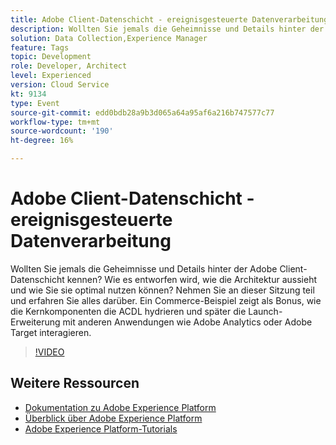 ```yaml
---
title: Adobe Client-Datenschicht - ereignisgesteuerte Datenverarbeitung
description: Wollten Sie jemals die Geheimnisse und Details hinter der Adobe Client-Datenschicht kennen? Wie es entworfen wird, wie die Architektur aussieht und wie Sie sie optimal nutzen können? Nehmen Sie an dieser Sitzung teil und erfahren Sie alles darüber. Ein Commerce-Beispiel zeigt als Bonus, wie die Kernkomponenten die ACDL hydrieren und später die Launch-Erweiterung mit anderen Anwendungen wie Adobe Analytics oder Adobe Target interagieren.
solution: Data Collection,Experience Manager
feature: Tags
topic: Development
role: Developer, Architect
level: Experienced
version: Cloud Service
kt: 9134
type: Event
source-git-commit: edd0bdb28a9b3d065a64a95af6a216b747577c77
workflow-type: tm+mt
source-wordcount: '190'
ht-degree: 16%

---
```


# Adobe Client-Datenschicht - ereignisgesteuerte Datenverarbeitung

Wollten Sie jemals die Geheimnisse und Details hinter der Adobe Client-Datenschicht kennen? Wie es entworfen wird, wie die Architektur aussieht und wie Sie sie optimal nutzen können? Nehmen Sie an dieser Sitzung teil und erfahren Sie alles darüber. Ein Commerce-Beispiel zeigt als Bonus, wie die Kernkomponenten die ACDL hydrieren und später die Launch-Erweiterung mit anderen Anwendungen wie Adobe Analytics oder Adobe Target interagieren.

>[!VIDEO](https://video.tv.adobe.com/v/337585/?quality=12&learn=on&hidetitle=true)

## Weitere Ressourcen

- [Dokumentation zu Adobe Experience Platform](https://experienceleague.adobe.com/docs/experience-platform.html?lang=de)
- [Überblick über Adobe Experience Platform](https://experienceleague.adobe.com/docs/experience-platform/landing/home.html?lang=de)
- [Adobe Experience Platform-Tutorials](https://experienceleague.adobe.com/docs/platform-learn/tutorials/overview.html?lang=de)
